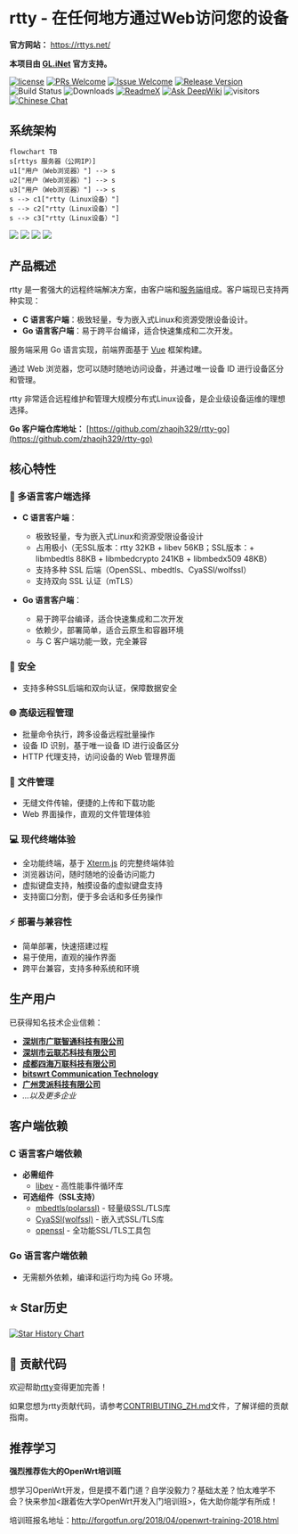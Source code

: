 # rtty - 在任何地方通过Web访问您的设备

**官方网站：** https://rttys.net/

**本项目由 [GL.iNet](https://www.gl-inet.com) 官方支持。**

[1]: https://img.shields.io/badge/开源协议-MIT-brightgreen.svg?style=plastic
[2]: /LICENSE
[3]: https://img.shields.io/badge/提交代码-欢迎-brightgreen.svg?style=plastic
[4]: https://github.com/zhaojh329/rtty/pulls
[5]: https://img.shields.io/badge/提问-欢迎-brightgreen.svg?style=plastic
[6]: https://github.com/zhaojh329/rtty/issues/new
[7]: https://img.shields.io/badge/发布版本-9.0.1-blue.svg?style=plastic
[8]: https://github.com/zhaojh329/rtty/releases
[9]: https://github.com/zhaojh329/rtty/workflows/build/badge.svg
[10]: https://raw.githubusercontent.com/CodePhiliaX/resource-trusteeship/main/readmex.svg
[11]: https://readmex.com/zhaojh329/rtty
[12]: https://deepwiki.com/badge.svg
[13]: https://deepwiki.com/zhaojh329/rtty
[14]: https://img.shields.io/badge/技术交流群-点击加入：153530783-brightgreen.svg
[15]: https://jq.qq.com/?_wv=1027&k=5PKxbTV
[16]: https://img.shields.io/github/downloads/zhaojh329/rtty/total

[![license][1]][2]
[![PRs Welcome][3]][4]
[![Issue Welcome][5]][6]
[![Release Version][7]][8]
![Build Status][9]
![Downloads][16]
[![ReadmeX][10]][11]
[![Ask DeepWiki][12]][13]
![visitors](https://visitor-badge.laobi.icu/badge?page_id=zhaojh329.rtty)
[![Chinese Chat][14]][15]

[Xterm.js]: https://github.com/xtermjs/xterm.js
[libev]: http://software.schmorp.de/pkg/libev.html
[openssl]: https://github.com/openssl/openssl
[mbedtls(polarssl)]: https://github.com/ARMmbed/mbedtls
[CyaSSl(wolfssl)]: https://github.com/wolfSSL/wolfssl
[vue]: https://github.com/vuejs/vue
[服务端]: https://github.com/zhaojh329/rttys

## 系统架构

```mermaid
flowchart TB
s[rttys 服务器（公网IP）]
u1["用户（Web浏览器）"] --> s
u2["用户（Web浏览器）"] --> s
u3["用户（Web浏览器）"] --> s
s --> c1["rtty（Linux设备）"]
s --> c2["rtty（Linux设备）"]
s --> c3["rtty（Linux设备）"]
```

![](/img/terminal.gif)
![](/img/file.gif)
![](/img/web.gif)
![](/img/virtual-keyboard.jpg)

## 产品概述

rtty 是一套强大的远程终端解决方案，由客户端和[服务端]组成。客户端现已支持两种实现：

- **C 语言客户端**：极致轻量，专为嵌入式Linux和资源受限设备设计。
- **Go 语言客户端**：易于跨平台编译，适合快速集成和二次开发。

服务端采用 Go 语言实现，前端界面基于 [Vue] 框架构建。

通过 Web 浏览器，您可以随时随地访问设备，并通过唯一设备 ID 进行设备区分和管理。

rtty 非常适合远程维护和管理大规模分布式Linux设备，是企业级设备运维的理想选择。

**Go 客户端仓库地址：** [https://github.com/zhaojh329/rtty-go](https://github.com/zhaojh329/rtty-go)


## 核心特性

### 🚀 **多语言客户端选择**
- **C 语言客户端**：
  - 极致轻量，专为嵌入式Linux和资源受限设备设计
  - 占用极小（无SSL版本：rtty 32KB + libev 56KB；SSL版本：+ libmbedtls 88KB + libmbedcrypto 241KB + libmbedx509 48KB）
  - 支持多种 SSL 后端（OpenSSL、mbedtls、CyaSSl/wolfssl）
  - 支持双向 SSL 认证（mTLS）

- **Go 语言客户端**：
  - 易于跨平台编译，适合快速集成和二次开发
  - 依赖少，部署简单，适合云原生和容器环境
  - 与 C 客户端功能一致，完全兼容

### 🔐 **安全**
- 支持多种SSL后端和双向认证，保障数据安全

### 🌐 **高级远程管理**
- 批量命令执行，跨多设备远程批量操作
- 设备 ID 识别，基于唯一设备 ID 进行设备区分
- HTTP 代理支持，访问设备的 Web 管理界面

### 📁 **文件管理**
- 无缝文件传输，便捷的上传和下载功能
- Web 界面操作，直观的文件管理体验

### 💻 **现代终端体验**
- 全功能终端，基于 [Xterm.js] 的完整终端体验
- 浏览器访问，随时随地的设备访问能力
- 虚拟键盘支持，触摸设备的虚拟键盘支持
- 支持窗口分割，便于多会话和多任务操作

### ⚡ **部署与兼容性**
- 简单部署，快速搭建过程
- 易于使用，直观的操作界面
- 跨平台兼容，支持多种系统和环境

## 生产用户

已获得知名技术企业信赖：

- **[深圳市广联智通科技有限公司](https://www.gl-inet.com/)**
- **[深圳市云联芯科技有限公司](http://www.iyunlink.com/)**
- **[成都四海万联科技有限公司](https://www.oneiotworld.com/)**
- **[bitswrt Communication Technology](http://bitswrt.com/)**
- **[广州灵派科技有限公司](https://linkpi.cn/)**
- *...以及更多企业*


## 客户端依赖

### C 语言客户端依赖
- **必需组件**
  - [libev] - 高性能事件循环库
- **可选组件（SSL支持）**
  - [mbedtls(polarssl)] - 轻量级SSL/TLS库
  - [CyaSSl(wolfssl)] - 嵌入式SSL/TLS库
  - [openssl] - 全功能SSL/TLS工具包

### Go 语言客户端依赖
- 无需额外依赖，编译和运行均为纯 Go 环境。

## ⭐ Star历史

[![Star History Chart](https://api.star-history.com/svg?repos=zhaojh329/rtty&type=Date)](https://www.star-history.com/#zhaojh329/rtty&Date)

## 🤝 贡献代码

欢迎帮助[rtty](https://github.com/zhaojh329/rtty)变得更加完善！

如果您想为rtty贡献代码，请参考[CONTRIBUTING_ZH.md](/CONTRIBUTING_ZH.md)文件，了解详细的贡献指南。

## 推荐学习

**强烈推荐佐大的OpenWrt培训班**

想学习OpenWrt开发，但是摸不着门道？自学没毅力？基础太差？怕太难学不会？快来参加<跟着佐大学OpenWrt开发入门培训班>，佐大助你能学有所成！

培训班报名地址：http://forgotfun.org/2018/04/openwrt-training-2018.html
